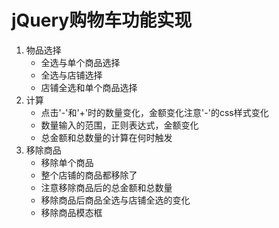 # jQuery购物车功能实现
1. 物品选择
    *   全选与单个商品选择
    *   全选与店铺选择
    *   店铺全选和单个商品选择
2. 计算
    * 点击'-'和'+'时的数量变化，金额变化注意'-'的css样式变化
    * 数量输入的范围，正则表达式，金额变化
    * 总金额和总数量的计算在何时触发
3. 移除商品
    * 移除单个商品
    * 整个店铺的商品都移除了
    * 注意移除商品后的总金额和总数量
    * 移除商品后商品全选与店铺全选的变化
    * 移除商品模态框
    

